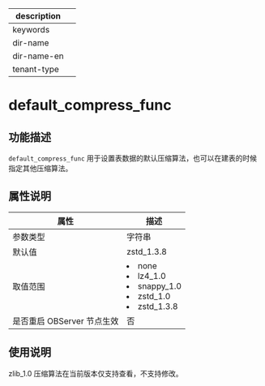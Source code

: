 |description||
|---|---|
|keywords||
|dir-name||
|dir-name-en||
|tenant-type||

# default_compress_func 

## 功能描述

`default_compress_func` 用于设置表数据的默认压缩算法，也可以在建表的时候指定其他压缩算法。

## 属性说明

|      **属性**      |                                                             **描述**                                                             |
|------------------|--------------|
| 参数类型             | 字符串                                         |
| 默认值              | zstd_1.3.8                                  |
| 取值范围             | <li> none   <li> lz4_1.0   <li> snappy_1.0      <li> zstd_1.0   <li> zstd_1.3.8    |
| 是否重启 OBServer 节点生效 | 否                                           |

## 使用说明

zlib_1.0 压缩算法在当前版本仅支持查看，不支持修改。
